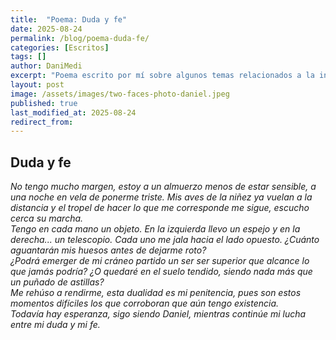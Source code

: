```yaml
---
title:  "Poema: Duda y fe"
date: 2025-08-24
permalink: /blog/poema-duda-fe/
categories: [Escritos]
tags: []
author: DaniMedi
excerpt: "Poema escrito por mí sobre algunos temas relacionados a la interacción de sujeto y objeto."
layout: post
image: /assets/images/two-faces-photo-daniel.jpeg
published: true
last_modified_at: 2025-08-24
redirect_from:
---
```


## Duda y fe

<em>
No tengo mucho margen,  
estoy a un almuerzo menos de estar sensible,  
a una noche en vela de ponerme triste.  
Mis aves de la niñez ya vuelan a la distancia  
y el tropel de hacer lo que me corresponde  
me sigue, escucho cerca su marcha.  
<br>
Tengo en cada mano un objeto.  
En la izquierda llevo un espejo  
y en la derecha... un telescopio.  
Cada uno me jala hacia el lado opuesto.  
¿Cuánto aguantarán mis huesos  
antes de dejarme roto?  
<br>
¿Podrá emerger de mi cráneo partido  
un ser ser superior que alcance lo que jamás podría?  
¿O quedaré en el suelo tendido,  
siendo nada más que un puñado de astillas?  
<br>
Me rehúso a rendirme,  
esta dualidad es mi penitencia,  
pues son estos momentos difíciles  
los que corroboran que aún tengo existencia.  
<br>
Todavía hay esperanza,  
sigo siendo Daniel,  
mientras continúe mi lucha  
entre mi duda y mi fe.  
</em>
